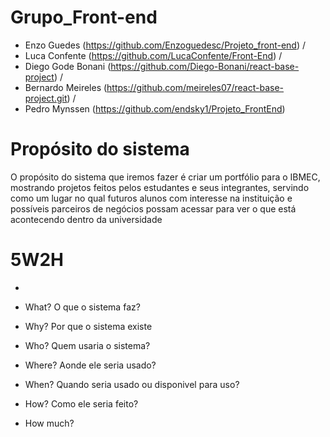 # Grupo_Front-end
- Enzo Guedes (https://github.com/Enzoguedesc/Projeto_front-end) /
- Luca Confente (https://github.com/LucaConfente/Front-End) /
- Diego Gode Bonani (https://github.com/Diego-Bonani/react-base-project) /
- Bernardo Meireles (https://github.com/meireles07/react-base-project.git) /
- Pedro Mynssen (https://github.com/endsky1/Projeto_FrontEnd)


# Propósito do sistema
O propósito do sistema que iremos fazer é criar um portfólio para o IBMEC, mostrando projetos feitos pelos estudantes e seus integrantes, servindo como um lugar no qual futuros alunos com interesse na instituição e possíveis parceiros de negócios possam acessar para ver o que está acontecendo dentro da universidade


# 5W2H
- 

- What?
  O que o sistema faz?

- Why?
  Por que o sistema existe

- Who?
  Quem usaria o sistema?

- Where?
  Aonde ele seria usado?

- When?
  Quando seria usado ou disponivel para uso?

- How?
  Como ele seria feito?

- How much?
  
